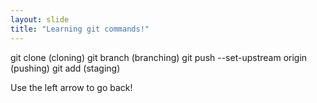 ```yaml
---
layout: slide
title: "Learning git commands!"
---
```

git clone <URL> (cloning)
git branch <BRANCH-NAME> (branching)
git push --set-upstream origin <BRANCH-NAME> (pushing)
git add <FILE-NAME> (staging)

Use the left arrow to go back!
